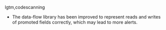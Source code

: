 lgtm,codescanning
* The data-flow library has been improved to represent reads and writes of promoted fields correctly, which may lead to more alerts.
